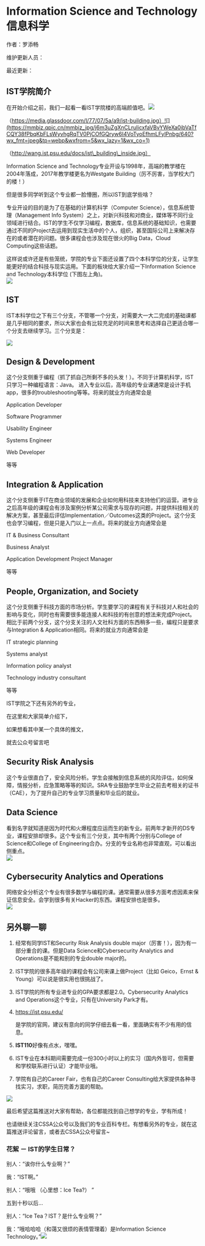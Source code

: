 # Information Science and Technology 信息科学

作者：罗添畅

维护更新人员：

最近更新：

## **IST学院简介**

在开始介绍之前，我们一起看一看IST学院楼的高端颜值吧。![](https://mmbiz.qpic.cn/mmbiz_jpg/j6m3uZgXnCLruIicxfaVBvYWeXa0ibVaTfFBlN8Wiaz5vUkxzwfZtJwIn9czHgicUoFiaiakPgIG9mTc5LYzkJAFxWlg/640?wx_fmt=jpeg&tp=webp&wxfrom=5&wx_lazy=1&wx_co=1)

（https://media.glassdoor.com/l/77/07/5a/a9/ist-building.jpg）![](https://mmbiz.qpic.cn/mmbiz_jpg/j6m3uZgXnCLruIicxfaVBvYWeXa0ibVaTfCQY38fPbqKbFLsWyvhgRqTV0PjCOfGQryw6I4VoTyoEfhmLFylPnbg/640?wx_fmt=jpeg&tp=webp&wxfrom=5&wx_lazy=1&wx_co=1)

（http://wang.ist.psu.edu/docs/ist\_building\_inside.jpg）  


Information Science and Technology专业开设与1998年，高端的教学楼在2004年落成，2017年教学楼更名为Westgate Building（厉不厉害，当学校大门的楼！）

但是很多同学听到这个专业都一脸懵圈，所以IST到底学些啥？

专业开设的目的是为了在基础的计算机科学（Computer Science），信息系统管理（Management Info System）之上，对新兴科技和对商业，媒体等不同行业领域进行结合。IST的学生不仅学习编程，数据库，信息系统的基础知识，也需要通过不同的Project去运用到现实生活中的个人，组织，甚至国际公司上来解决存在的或者潜在的问题。很多课程会也涉及现在很火的Big Data，Cloud Computing这些话题。

这样说或许还是有些笼统，学院的专业下面还设置了四个本科学位的分支，让学生能更好的结合科技与现实运用。下面的板块给大家介绍一下Information Science and Technology本科学位 \(下图左上角\)。  
![](https://mmbiz.qpic.cn/mmbiz_png/j6m3uZgXnCLruIicxfaVBvYWeXa0ibVaTfKjvvmSOOtx0g6hFibIAP5hb5hhBr3uk2rd3DWp3l0fEGicKWk6dhOzicw/640?wx_fmt=png&tp=webp&wxfrom=5&wx_lazy=1&wx_co=1)

## **IST**

IST本科学位之下有三个分支，不管哪一个分支，对需要大一大二完成的基础课都是几乎相同的要求，所以大家也会有比较充足的时间来思考和选择自己更适合哪一个分支去继续学习。三个分支是：

![](https://mmbiz.qpic.cn/mmbiz_png/j6m3uZgXnCLruIicxfaVBvYWeXa0ibVaTfk4OgMnZewLiaBGZUBzxUPe5ALDic7HYujt4gYgxlUaww69G02fiaCibgKg/640?wx_fmt=png&tp=webp&wxfrom=5&wx_lazy=1&wx_co=1)

## **Design & Development**

这个分支侧重于编程（抓了抓自己所剩不多的头发！）。不同于计算机科学，IST只学习一种编程语言：Java。 进入专业以后，高年级的专业课通常是设计手机app，很多的troubleshooting等等。将来的就业方向通常会是

Application Developer

Software Programmer

Usability Engineer

Systems Engineer

Web Developer

等等

## **Integration & Application**

这个分支侧重于IT在商业领域的发展和企业如何用科技来支持他们的运营。进专业之后高年级的课程会有涉及案例分析某公司需求与现存的问题，并提供科技相关的解决方案，甚至最后评估Implementation／Outcomes这类的Project。这个分支也会学习编程，但是只是入门以上一点点。将来的就业方向通常会是

IT & Business Consultant

Business Analyst

Application Development Project Manager

等等

## **People, Organization, and Society**

这个分支侧重于科技方面的市场分析。学生要学习的课程有关于科技对人和社会的影响与变化，同时也有需要很多能连接人和科技的有创意的想法来完成Project。相比于前两个分支，这个分支关注的人文社科方面的东西稍多一些，编程只是要求与Integration & Application相同。将来的就业方向通常会是

IT strategic planning

Systems analyst

Information policy analyst

Technology industry consultant

等等

IST学院之下还有另外的专业，

在这里和大家简单介绍下，

如果想看其中某一个具体的推文，

就去公众号留言吧  


## **Security Risk Analysis**

这个专业很直白了，安全风险分析。学生会接触到信息系统的风险评估，如何保障，情报分析，应急策略等等的知识。SRA专业鼓励学生毕业之前去考相关的证书（CAE），为了提升自己的专业学习质量和毕业后的就业。  


## **Data Science**

看到名字就知道是因为时代和火爆程度应运而生的新专业。前两年才新开的DS专业，课程安排却很多。这个专业有三个分支，其中有两个分别与College of Science和College of Engineering合办。分支的专业名称也非常直观，可以看出侧重点。  
![](https://mmbiz.qpic.cn/mmbiz_png/j6m3uZgXnCLruIicxfaVBvYWeXa0ibVaTfasc1d6IVrC262vZ5GnVZRIFUpEfTzD7f2aEhw45Sgwt9hIABpZMtlw/640?wx_fmt=png&tp=webp&wxfrom=5&wx_lazy=1&wx_co=1)

## **Cybersecurity Analytics and Operations**

网络安全分析这个专业有很多数学与编程的课。通常需要从很多方面考虑因素来保证信息安全。会学到很多有关Hacker的东西。课程安排也是很多。  
![](https://mmbiz.qpic.cn/mmbiz_gif/j6m3uZgXnCLruIicxfaVBvYWeXa0ibVaTf4Xt45iaXgk38etibFJt4TFF11DPvvajZiblfJjyMKasJb4Y1Q8ShaNBYA/640?wx_fmt=gif&tp=webp&wxfrom=5&wx_lazy=1)  


## **另外聊一聊**

1. 经常有同学IST和Security Risk Analysis double major（厉害！），因为有一部分重合的课。但是Data Science和Cybersecurity Analytics and Operations是不能和别的专业double major的。
2. IST学院的很多高年级的课程会有公司来课上做Project（比如 Geico，Ernst & Young）可以说是很实用也很挑战了。
3. IST学院的所有专业进专业的GPA要求都是2.0。Cybersecurity Analytics and Operations这个专业，只有在University Park才有。
4. https://ist.psu.edu/

   是学院的官网，建议有意向的同学仔细去看一看，里面确实有不少有用的信息。

5. **IST110**好像有点水，嘿嘿。
6. IST专业在本科期间需要完成一份300小时以上的实习（国内外皆可，但需要和学校联系进行认证）才能毕业哦。
7. 学院有自己的Career Fair，也有自己的Career Consulting给大家提供各种寻找实习，求职，简历完善方面的帮助。

![](https://mmbiz.qpic.cn/mmbiz_png/j6m3uZgXnCLruIicxfaVBvYWeXa0ibVaTfkwngfgJD4jnQicj5rANoMEPEuoObwlVgpyHMAWOqHExnAdPeNV7rnVg/640?wx_fmt=png&tp=webp&wxfrom=5&wx_lazy=1&wx_co=1)

最后希望这篇推送对大家有帮助，各位都能找到自己想学的专业，学有所成！

也请继续关注CSSA公众号以及我们的专业百科专栏。有想看另外的专业，就在这篇推送评论留言，或者去CSSA公众号留言~

### **花絮 － IST的学生日常？**

别人：“诶你什么专业啊？”

我：“IST啊。”

别人：“哦哦 （心里想：Ice Tea?） ”

五到十秒以后...

别人：“Ice Tea？IST？是什么专业啊？”

我：“哦哈哈哈（和蔼又很烦的表情管理着）是Information Science Technology。”![](https://mmbiz.qpic.cn/mmbiz_gif/j6m3uZgXnCLruIicxfaVBvYWeXa0ibVaTfAaWMXNnwoicBP3g5WiaZiasmCqq5xxOgk8sDTdgsicLp5lxm38oGTL9LPw/640?wx_fmt=gif&tp=webp&wxfrom=5&wx_lazy=1)

